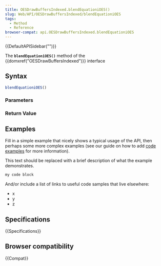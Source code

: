 ```yaml
---
title: OESDrawBuffersIndexed.blendEquationiOES()
slug: Web/API/OESDrawBuffersIndexed/blendEquationiOES
tags:
  - Method
  - Reference
browser-compat: api.OESDrawBuffersIndexed.blendEquationiOES
---
```

{{DefaultAPISidebar("")}}

The **`blendEquationiOES()`** method of the {{domxref("OESDrawBuffersIndexed")}} interface 

## Syntax

```js
blendEquationiOES()
```

### Parameters



### Return Value



## Examples

Fill in a simple example that nicely shows a typical usage of the API, then perhaps some more complex examples (see our guide on how to add [code examples](/en-US/docs/MDN/Contribute/Structures/Code_examples) for more information).

This text should be replaced with a brief description of what the example demonstrates.

```js
my code block
```

And/or include a list of links to useful code samples that live elsewhere:

*   x
*   y
*   z

## Specifications

{{Specifications}}

## Browser compatibility

{{Compat}}

